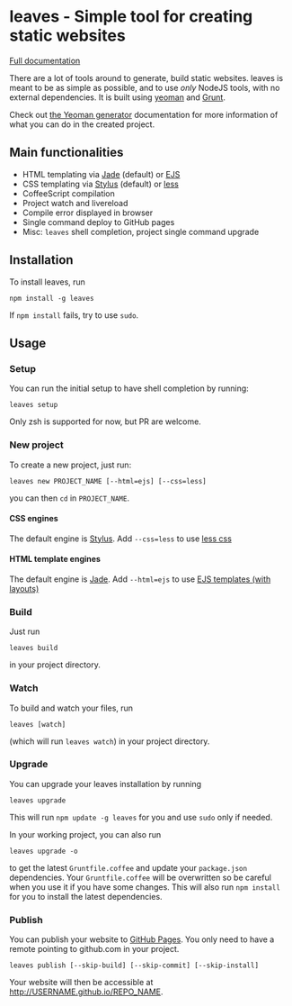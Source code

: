 # leaves - Simple tool for creating static websites

[Full documentation](http://claudetech.github.io/leaves)

There are a lot of tools around to generate, build
static websites. leaves is meant to be as simple
as possible, and to use *only* NodeJS tools, with
no external dependencies. It is built using
[yeoman](http://yeoman.io/) and [Grunt](http://gruntjs.com/).

Check out [the Yeoman generator][generator-static-website] documentation
for more information of what you can do in the created project.

## Main functionalities

* HTML templating via [Jade](http://jade-lang.com/) (default) or [EJS](https://github.com/RandomEtc/ejs-locals)
* CSS templating via [Stylus](http://learnboost.github.io/stylus/) (default) or [less](http://lesscss.org/)
* CoffeeScript compilation
* Project watch and livereload
* Compile error displayed in browser
* Single command deploy to GitHub pages
* Misc: `leaves` shell completion, project single command upgrade

## Installation

To install leaves, run

```
npm install -g leaves
```

If `npm install` fails, try to use `sudo`.

## Usage

### Setup

You can run the initial setup to have shell completion by running:

```
leaves setup
```

Only zsh is supported for now, but PR are welcome.

### New project

To create a new project, just run:

```
leaves new PROJECT_NAME [--html=ejs] [--css=less]
```

you can then `cd` in `PROJECT_NAME`.

#### CSS engines

The default engine is [Stylus](http://learnboost.github.io/stylus/).
Add `--css=less` to use [less css](http://lesscss.org/)

#### HTML template engines

The default engine is [Jade](http://jade-lang.com/).
Add `--html=ejs` to use [EJS templates (with layouts)](https://github.com/RandomEtc/ejs-locals)

### Build

Just run

```
leaves build
```

in your project directory.

### Watch

To build and watch your files, run

```
leaves [watch]
```

(which will run `leaves watch`) in your project directory.

### Upgrade

You can upgrade your leaves installation by running

```
leaves upgrade 
```

This will run `npm update -g leaves` for you and use `sudo` only if needed.

In your working project, you can also run

```
leaves upgrade -o
```

to get the latest `Gruntfile.coffee` and update your `package.json`
dependencies. Your `Gruntfile.coffee` will be overwritten so be
careful when you use it if you have some changes.
This will also run `npm install` for you to install the latest
dependencies.

### Publish

You can publish your website to [GitHub Pages][github-pages].
You only need to have a remote pointing to github.com in your project.

```
leaves publish [--skip-build] [--skip-commit] [--skip-install]
```

Your website will then be accessible at http://USERNAME.github.io/REPO_NAME.


[generator-static-website]: https://github.com/claudetech/generator-static-website
[github-pages]: https://pages.github.com/
